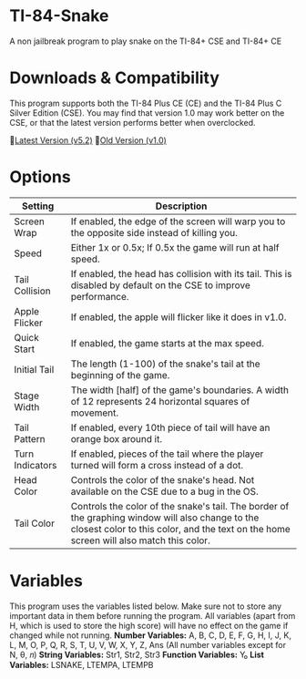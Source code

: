 
# TI-84-Snake
A non jailbreak program to play snake on the TI-84+ CSE and TI-84+ CE  

# Downloads & Compatibility
This program supports both the TI-84 Plus CE (CE) and the TI-84 Plus C Silver Edition (CSE).
You may find that version 1.0 may work better on the CSE, or that the latest version performs better when overclocked.

🔗[Latest Version (v5.2)](https://github.com/ZmaZes/TI-84-Snake/releases/tag/v5.2) 
🔗[Old Version (v1.0)](https://github.com/ZmaZes/TI-84-Snake/releases/tag/v5.2)

# Options
|Setting|Description|
|--|--|
|Screen Wrap|If enabled, the edge of the screen will warp you to the opposite side instead of killing you.|
|Speed|Either 1x or 0.5x; If 0.5x the game will run at half speed.|
|Tail Collision|If enabled, the head has collision with its tail. This is disabled by default on the CSE to improve performance.|
|Apple Flicker|If enabled, the apple will flicker like it does in v1.0.|
|Quick Start|If enabled, the game starts at the max speed.|
|Initial Tail|The length (1-100) of the snake's tail at the beginning of the game.|
|Stage Width|The width [half] of the game's boundaries. A width of 12 represents 24 horizontal squares of movement.|
|Tail Pattern|If enabled, every 10th piece of tail will have an orange box around it.|
|Turn Indicators|If enabled, pieces of the tail where the player turned will form a cross instead of a dot.|
|Head Color|Controls the color of the snake's head. Not available on the CSE due to a bug in the OS.|
|Tail Color|Controls the color of the snake's tail. The border of the graphing window will also change to the closest color to this color, and the text on the home screen will also match this color.|

# Variables
This program uses the variables listed below. Make sure not to store any important data in them before running the program. All variables (apart from H, which is used to store the high score) will have no effect on the game if changed while not running.
**Number Variables:**
A, B, C, D, E, F, G, H, I, J, K, L, M, O, P, Q, R, S, T, U, V, W, X, Y, Z, Ans
(All number variables except for N, θ, 𝑛)
**String Variables:**
Str1, Str2, Str3
**Function Variables:**
Y₀
**List Variables:**
LSNAKE, LTEMPA, LTEMPB
